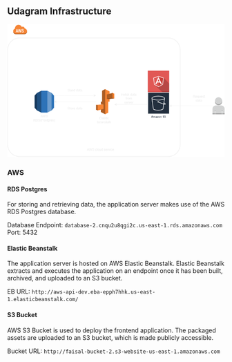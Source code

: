 ## Udagram Infrastructure

![Architecture](architecture_diagram(1).png)

### AWS
#### RDS Postgres
For storing and retrieving data, the application server makes use of the AWS RDS Postgres database.

Database Endpoint: `database-2.cnqu2u8qgi2c.us-east-1.rds.amazonaws.com`
Port: 5432
#### Elastic Beanstalk
The application server is hosted on AWS Elastic Beanstalk. Elastic Beanstalk extracts and executes the application on an endpoint once it has been built, archived, and uploaded to an S3 bucket.

EB URL: `http://aws-api-dev.eba-epph7hhk.us-east-1.elasticbeanstalk.com/`

#### S3 Bucket
AWS S3 Bucket is used to deploy the frontend application. The packaged assets are uploaded to an S3 bucket, which is made publicly accessible.

Bucket URL: `http://faisal-bucket-2.s3-website-us-east-1.amazonaws.com`

